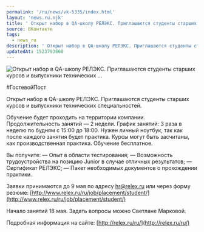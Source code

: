 ```yaml
---
permalink: '/ru/news/vk-5335/index.html'
layout: 'news.ru.njk'
title: ' Открыт набор в QA-школу РЕЛЭКС. Приглашаются студенты старших курсов и выпускники технических …'
source: ВКонтакте
tags:
  - news_ru
description: ' Открыт набор в QA-школу РЕЛЭКС. Приглашаются студенты старших курсов и выпускники технических …'
updatedAt: 1523793660
---
```

![ Открыт набор в QA-школу РЕЛЭКС. Приглашаются студенты старших курсов и выпускники технических …](https://sun9-3.userapi.com/impf/c840228/v840228526/87d49/3Lfn1dRoPyE.jpg?size=900x600&quality=96&proxy=1&sign=951e3629b3aef157b5987d7b9220b4eb&c_uniq_tag=B7MHvTf7f63-N0rur2MxZJ_nJyoHzddPdb1VDzbcFPo&type=album)

#ГостевойПост

Открыт набор в QA-школу РЕЛЭКС. Приглашаются студенты старших курсов и выпускники технических специальностей.

Обучение будет проходить на территории компании. Продолжительность занятий — 2 недели. График занятий: 3 раза в неделю по будням с 15:00 до 18:00. Нужен личный ноутбук, так как после каждого занятия будет практика. Курсы могут быть засчитаны, как производственная практика. Обучение бесплатное.

Вы получите:
— Опыт в области тестирования;
— Возможность трудоустройства на позицию Junior в случае отличных результатов;
— Сертификат РЕЛЭКС;
— Пакет необходимых документов о прохождении практики.

Заявки принимаются до 9 мая по адресу hr@relex.ru или через форму резюме: [http://www.relex.ru/ru/job/placement/student/](http://www.relex.ru/ru/job/placement/student/)

Начало занятий 18 мая. Задать вопросы можно Светлане Марковой.

Подробная информация на сайте: [http://relex.ru/ru/](http://relex.ru/ru/)
